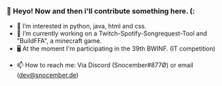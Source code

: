 ### 👀 Heyo! Now and then i'll contribute something here. (:

- 🌱 I’m interested in python, java, html and css.
- 🔭 I’m currently working on a Twitch-Spotify-Songrequest-Tool and "BuildFFA", a minecraft game.
- 🖥 At the moment I'm participating in the 39th BWINF. (IT competition)
+ 📫 How to reach me: Via Discord (Snocember#877Ø) or email (dev@snocember.de)

<!--
**Snocember/Snocember** is a ✨ _special_ ✨ repository because its `README.md` (this file) appears on your GitHub profile.

Here are some ideas to get you started:

- 🔭 I’m currently working on ...
- 🌱 I’m currently learning ...
- 👯 I’m looking to collaborate on ...
- 🤔 I’m looking for help with ...
- 💬 Ask me about ...
- 📫 How to reach me: ...
- 😄 Pronouns: ...
- ⚡ Fun fact: ...
-->
